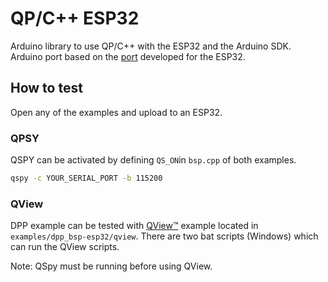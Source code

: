 # QP/C++ ESP32

Arduino library to use QP/C++ with the ESP32 and the Arduino SDK. 
Arduino port based on the [port](https://github.com/vChavezB/qpcpp/tree/esp32) developed for the ESP32.

## How to test

Open any of the examples and upload to an ESP32. 

### QPSY

QSPY can be activated by defining `QS_ON`in `bsp.cpp` of both examples.

```bash
qspy -c YOUR_SERIAL_PORT -b 115200
```

### QView

DPP example can be tested with [QView™](https://www.state-machine.com/qtools/qview.html) example located in `examples/dpp_bsp-esp32/qview`. There are two bat scripts (Windows) which can run the QView scripts.


Note: QSpy must be running before using QView.




